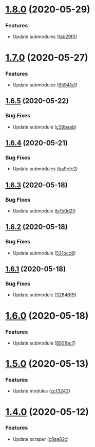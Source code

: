 # [1.8.0](https://github.com/pct-org/getting-started/compare/v1.7.0...v1.8.0) (2020-05-29)


### Features

* Update submodules ([fab29f0](https://github.com/pct-org/getting-started/commit/fab29f0f770a544d61891e507f7b461f1e90ba4e))



# [1.7.0](https://github.com/pct-org/getting-started/compare/v1.6.5...v1.7.0) (2020-05-27)


### Features

* Update submodules ([95941e1](https://github.com/pct-org/getting-started/commit/95941e199430bc5225228337390ba1c8386f617b))



## [1.6.5](https://github.com/pct-org/getting-started/compare/v1.6.4...v1.6.5) (2020-05-22)


### Bug Fixes

* Update submodule ([c39baeb](https://github.com/pct-org/getting-started/commit/c39baeba20dfe2b0863b3f2e7f4f2b8fae945eee))



## [1.6.4](https://github.com/pct-org/getting-started/compare/v1.6.3...v1.6.4) (2020-05-21)


### Bug Fixes

* Update submodules ([ba9efc2](https://github.com/pct-org/getting-started/commit/ba9efc24b7a70fd5e6880cee3d83f2f711595131))



## [1.6.3](https://github.com/pct-org/getting-started/compare/v1.6.2...v1.6.3) (2020-05-18)


### Bug Fixes

* Update submodule ([b7b0d2f](https://github.com/pct-org/getting-started/commit/b7b0d2f221791d7f844e5aa66ec3b993bae1b6d5))



## [1.6.2](https://github.com/pct-org/getting-started/compare/v1.6.1...v1.6.2) (2020-05-18)


### Bug Fixes

* Update submodule ([531bcc8](https://github.com/pct-org/getting-started/commit/531bcc81f41952d8754099fcac2defad641b67c3))



## [1.6.1](https://github.com/pct-org/getting-started/compare/v1.6.0...v1.6.1) (2020-05-18)


### Bug Fixes

* Update submodule ([32646f9](https://github.com/pct-org/getting-started/commit/32646f94c0b90462f3af7520e7becb2dc36743da))



# [1.6.0](https://github.com/pct-org/getting-started/compare/v1.5.0...v1.6.0) (2020-05-18)


### Features

* Update submodule ([8501bc7](https://github.com/pct-org/getting-started/commit/8501bc715c0fb5b35f9b4ec149b233cdd8cb3878))



# [1.5.0](https://github.com/pct-org/getting-started/compare/v1.4.0...v1.5.0) (2020-05-13)


### Features

* Update modules ([ccf3243](https://github.com/pct-org/getting-started/commit/ccf324394a714d1dbc9851f77a1a095c320ee042))



# [1.4.0](https://github.com/pct-org/getting-started/compare/v1.3.0...v1.4.0) (2020-05-12)


### Features

* Update scraper ([c8aa82c](https://github.com/pct-org/getting-started/commit/c8aa82cfa3f43ba44cbc0ae598e00393bde0dd54))



